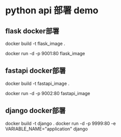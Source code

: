 # python api 部署 demo

## flask docker部署

docker build -t  flask_image .

docker run -d -p 9001:80  flask_image


## fastapi docker部署

docker build -t  fastapi_image .

docker run -d -p 9002:80  fastapi_image


## django docker部署

docker build -t django .
docker run -d -p 9999:80 -e VARIABLE_NAME="application" django